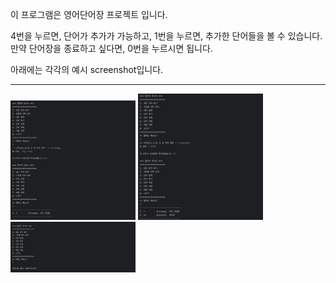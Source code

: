 이 프로그램은 영어단어장 프로젝트 입니다. 

4번을 누르면, 단어가 추가가 가능하고, 
1번을 누르면, 추가한 단어들을 볼 수 있습니다. 
만약 단어장을 종료하고 싶다면, 0번을 누르시면 됩니다.


아래에는 각각의 예시 screenshot입니다. 

----------------------------------------------------------
<img width = "200" src="https://github.com/hzlloni/javaCRUD/blob/master/Screenshots/screenshot1.png?raw=true">
<img width = "200" src="https://github.com/hzlloni/javaCRUD/blob/master/Screenshots/screenshot2.png?raw=true">
<img width = "200" src="https://github.com/hzlloni/javaCRUD/blob/master/Screenshots/screenshot3.png?raw=true">
